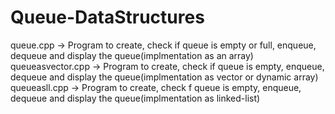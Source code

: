 # Queue-DataStructures
queue.cpp -> Program to create, check if queue is empty or full, enqueue, dequeue and display the queue(implmentation as an array)
queueasvector.cpp -> Program to create, check if queue is empty, enqueue, dequeue and display the queue(implmentation as vector or dynamic array)
queueasll.cpp -> Program to create, check f queue is empty, enqueue, dequeue and display the queue(implmentation as linked-list)
